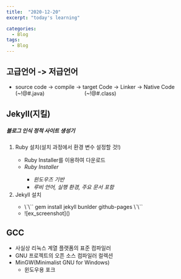 ```yaml
---
title:  "2020-12-20"
excerpt: "today's learning"

categories:
  - Blog
tags:
  - Blog
---
```


## 고급언어 -> 저급언어
* source code   -> compile  -> target Code  -> Linker -> Native Code  
   (~!@#.java)&ensp;&ensp;&emsp;&emsp;&emsp;&emsp;&emsp;&emsp;&ensp;(~!@#.class)


  
## Jekyll(지킬)
##### <em>블로그 인식 정적 사이트 생성기</em>
  <ol> 
    <li>Ruby 설치(설치 과정에서 환경 변수 설정할 것!)</li>
    <ul>
      <li>Ruby Installer를 이용하여 다운로드</li>
      <li><em>Ruby Installer</em></li> 
      <ul>
        <li><em>윈도우즈 기반</em></li> 
        <li><em>루비 언어, 실행 환경, 주요 문서 포함</em></li>
      </ul>
    </ul>
    <li>Jekyll 설치</li>
    <ul>
      <li>
      \`\``
      gem install jekyll bunlder github-pages  
      \`\``
      </li>
      <li>![ex_screenshot]()</li>
    </ul>
  </ol>
 
  
  

## GCC
* 사실상 리눅스 계열 플랫폼의 표준 컴파일러
* GNU 프로젝트의 오픈 소스 컴파일러 컬렉션
* MinGW(Minimalist GNU for Windows)  
  * 윈도우용 포크

